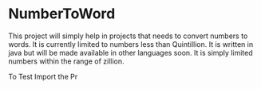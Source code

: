 # NumberToWord
This project will simply help in projects that needs to convert numbers to words. It is currently limited to numbers less than Quintillion. It is written in java but will be made available in other languages soon. It is simply limited numbers within the range of zillion.

To Test Import the Pr

